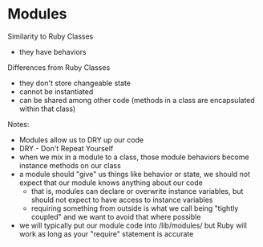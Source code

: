 # Modules

Similarity to Ruby Classes
- they have behaviors


Differences from Ruby Classes
- they don't store changeable state
- cannot be instantiated
- can be shared among other code (methods in a class are encapsulated within that class)


Notes:
- Modules allow us to DRY up our code
- DRY - Don't Repeat Yourself
- when we mix in a module to a class, those module behaviors become instance methods on our class
- a module should "give" us things like behavior or state, we should not expect that our module knows anything about our code
  - that is, modules can declare or overwrite instance variables, but should not expect to have access to instance variables
  - requiring something from outside is what we call being "tightly coupled" and we want to avoid that where possible
- we will typically put our module code into /lib/modules/ but Ruby will work as long as your "require" statement is accurate
